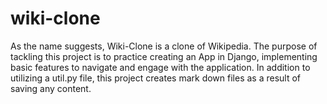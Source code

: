 # wiki-clone
As the name suggests, Wiki-Clone is a clone of Wikipedia. The purpose of tackling this project is to practice creating an App in Django, implementing basic features to navigate and engage with the application. In addition to utilizing a util.py file, this project creates mark down files as a result of saving any content.
